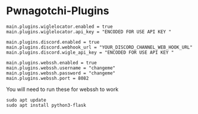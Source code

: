 # Pwnagotchi-Plugins


```
main.plugins.wiglelocator.enabled = true
main.plugins.wiglelocator.api_key = "ENCODED FOR USE API KEY "
```

```
main.plugins.discord.enabled = true
main.plugins.discord.webhook_url = "YOUR_DISCORD_CHANNEL_WEB_HOOK_URL"
main.plugins.discord.wigle_api_key = "ENCODED FOR USE API KEY "
``` 

```
main.plugins.webssh.enabled = true
main.plugins.webssh.username = "changeme"
main.plugins.webssh.password = "changeme"
main.plugins.webssh.port = 8082
```
You will need to run these for webssh to work
```
sudo apt update
sudo apt install python3-flask
```
